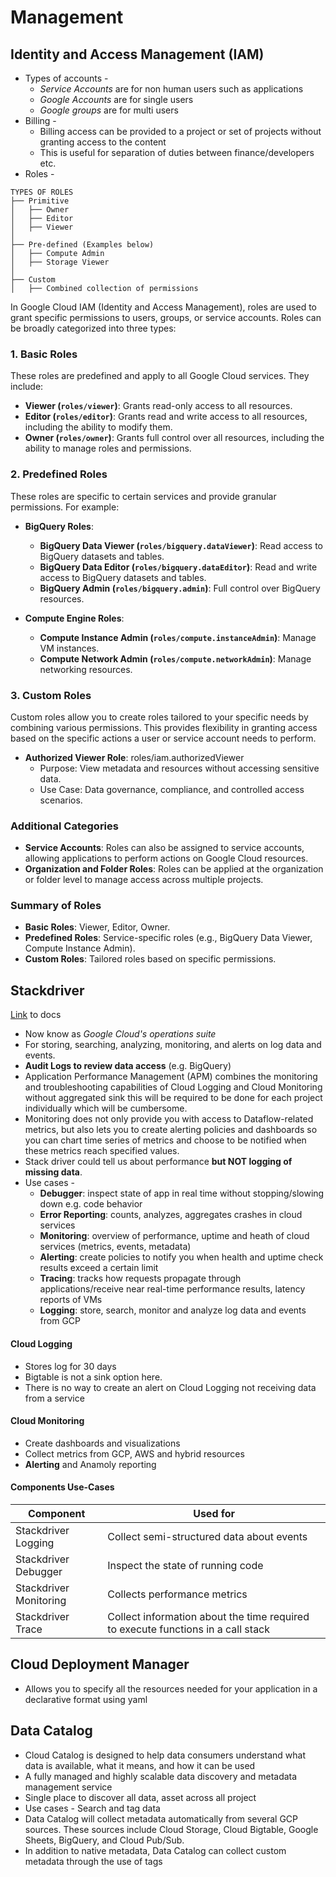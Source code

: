 # Management

## Identity and Access Management (IAM)
- Types of accounts - 
	- *Service Accounts* are for non human users such as applications
	- *Google Accounts* are for single users
	- *Google groups* are for multi users
- Billing - 
	- Billing access can be provided to a project or set of projects without granting access to the content
	- This is useful for separation of duties between finance/developers etc.
- Roles - 
```
TYPES OF ROLES
├── Primitive
│   ├── Owner
│   ├── Editor
│   ├── Viewer
│
├── Pre-defined (Examples below)
│   ├── Compute Admin
│   ├── Storage Viewer
│
├── Custom
│   ├── Combined collection of permissions
```
In Google Cloud IAM (Identity and Access Management), roles are used to grant specific permissions to users, groups, or service accounts. Roles can be broadly categorized into three types:

### 1. **Basic Roles**
These roles are predefined and apply to all Google Cloud services. They include:

- **Viewer (`roles/viewer`)**: Grants read-only access to all resources.
- **Editor (`roles/editor`)**: Grants read and write access to all resources, including the ability to modify them.
- **Owner (`roles/owner`)**: Grants full control over all resources, including the ability to manage roles and permissions.

### 2. **Predefined Roles**
These roles are specific to certain services and provide granular permissions. For example:

- **BigQuery Roles**:
  - **BigQuery Data Viewer (`roles/bigquery.dataViewer`)**: Read access to BigQuery datasets and tables.
  - **BigQuery Data Editor (`roles/bigquery.dataEditor`)**: Read and write access to BigQuery datasets and tables.
  - **BigQuery Admin (`roles/bigquery.admin`)**: Full control over BigQuery resources.

- **Compute Engine Roles**:
  - **Compute Instance Admin (`roles/compute.instanceAdmin`)**: Manage VM instances.
  - **Compute Network Admin (`roles/compute.networkAdmin`)**: Manage networking resources.

### 3. **Custom Roles**
Custom roles allow you to create roles tailored to your specific needs by combining various permissions. This provides flexibility in granting access based on the specific actions a user or service account needs to perform.
- **Authorized Viewer Role**: roles/iam.authorizedViewer
	- Purpose: View metadata and resources without accessing sensitive data.
	- Use Case: Data governance, compliance, and controlled access scenarios.

### Additional Categories
- **Service Accounts**: Roles can also be assigned to service accounts, allowing applications to perform actions on Google Cloud resources.
- **Organization and Folder Roles**: Roles can be applied at the organization or folder level to manage access across multiple projects.

### Summary of Roles
- **Basic Roles**: Viewer, Editor, Owner.
- **Predefined Roles**: Service-specific roles (e.g., BigQuery Data Viewer, Compute Instance Admin).
- **Custom Roles**: Tailored roles based on specific permissions.

## Stackdriver
[Link](https://cloud.google.com/products/operations) to docs
- Now know as *Google Cloud's operations suite*
- For storing, searching, analyzing, monitoring, and alerts on log data and events.
- **Audit Logs to review data access** (e.g. BigQuery)
- Application Performance Management (APM) combines the monitoring and troubleshooting capabilities of Cloud Logging and Cloud Monitoring without aggregated sink this will be required to be done for each project individually which will be cumbersome.
- Monitoring does not only provide you with access to Dataflow-related metrics, but also lets you to create alerting policies and dashboards so you can chart time series of metrics and choose to be notified when these metrics reach specified values.
- Stack driver could tell us about performance **but NOT logging of missing data**.
- Use cases - 
	- **Debugger**: inspect state of app in real time without stopping/slowing down e.g. code behavior
	- **Error Reporting**: counts, analyzes, aggregates crashes in cloud services
	- **Monitoring**: overview of performance, uptime and heath of cloud services (metrics, events, metadata)
	- **Alerting**: create policies to notify you when health and uptime check results exceed a certain limit
	- **Tracing**: tracks how requests propagate through applications/receive near real-time performance results, latency reports of VMs
	- **Logging**: store, search, monitor and analyze log data and events from GCP
#### Cloud Logging
- Stores log for 30 days
- Bigtable is not a sink option here.
- There is no way to create an alert on Cloud Logging not receiving data from a service

#### Cloud Monitoring
- Create dashboards and visualizations
- Collect metrics from GCP, AWS and hybrid resources
- **Alerting** and Anamoly reporting

#### Components Use-Cases
| Component | Used for |
|--|--|
| Stackdriver Logging | Collect semi-structured data about events |
| Stackdriver Debugger | Inspect the state of running code |
| Stackdriver Monitoring | Collects performance metrics |
| Stackdriver Trace | Collect information about the time required to execute functions in a call stack |

## Cloud Deployment Manager
- Allows you to specify all the resources needed for your application in a declarative format using yaml

## Data Catalog
- Cloud Catalog is designed to help data consumers understand what data is available, what it means, and how it can be used
- A fully managed and highly scalable data discovery and metadata management service
- Single place to discover all data, asset across all project
- Use cases - Search and tag data
- Data Catalog will collect metadata automatically from several GCP sources. These sources include Cloud Storage, Cloud Bigtable, Google Sheets, BigQuery, and Cloud Pub/Sub.
- In addition to native metadata, Data Catalog can collect custom  metadata through the use of tags
